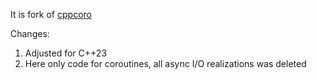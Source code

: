 It is fork of [cppcoro](https://github.com/lewissbaker/cppcoro)

Changes:
1. Adjusted for C++23
2. Here only code for coroutines, all async I/O realizations was deleted
